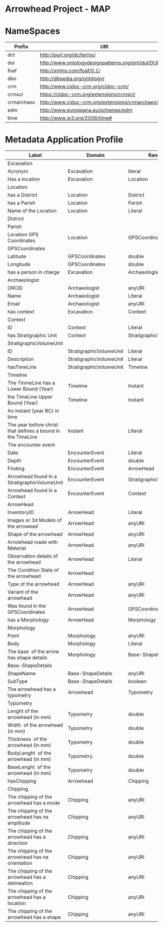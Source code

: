 # Arrowhead Project - MAP

# NameSpaces
| Prefix     | URI                                                   |
| ---------- | ----------------------------------------------------- |
| dct        | http://purl.org/dc/terms/                             |
| dul        | http://www.ontologydesignpatterns.org/ont/dul/DUL.owl |
| foaf       | http://xmlns.com/foaf/0.1/                            |
| dbo        | http://dbpedia.org/ontology/                          |
| crm        | http://www.cidoc-crm.org/cidoc-crm/                   |
| crmsci     | https://cidoc-crm.org/extensions/crmsci/              |
| crmarchaeo | http://www.cidoc-crm.org/extensions/crmarchaeo/       |
| edm        | http://www.europeana.eu/schemas/edm                   |
| time       | http://www.w3.org/2006/time#                          |


# Metadata Application Profile

| Label                                                       | Domain                  | Range                   | Vocabulary Term        | Cardinality | VES                    |
| ----------------------------------------------------------- | ----------------------- | ----------------------- | ---------------------- | ----------- | ---------------------- |
| Excavation                                                  |                         |                         | crmarchaeo:A9          |             |                        |
| Acronym                                                     | Excavation              | literal                 | dcterms:identifier     | 1-1         |                        |
| Has a location                                              | Excavation              | Location                | dul:hasLocation        | 0-1         |                        |
| Location                                                    |                         |                         | dbo:Place              |             |                        |
| has a District                                              | Location                | District                |                        |             |                        |
| has a Parish                                                | Location                | Parish                  |                        |             |                        |
| Name of the Location                                        | Location                | Literal                 | dbo:informationName    | 0-1         |                        |
| District                                                    |                         |                         | dbo:District           |             |                        |
| Parish                                                      |                         |                         | dbo:Parish             |             |                        |
| Location GPS Coordinates                                    | Location                | GPSCoordinates          | ah:hasGPSCoordinates   | 0-1         |                        |
| GPSCoordinates                                              |                         |                         | geo:SpatialThing       |             |                        |
| Latitude                                                    | GPSCoordinates          | double                  | geo:lat                | 0-1         |                        |
| Longitude                                                   | GPSCoordinates          | double                  | geo:long               | 0-1         |                        |
| has a person in charge                                      | Excavation              | Archaeologist           | ah:hasResponsible      | 0-1         |                        |
| Archaeologist                                               |                         |                         | foaf:Person            |             |                        |
| ORCID                                                       | Archaeologist           | anyURI                  | foaf:account           | 1-1         |                        |
| Name                                                        | Archaeologist           | Literal                 | foaf:name              | 0-1         |                        |
| Email                                                       | Archaeologist           | anyURI                  | foaf:mbox              | 0-M         |                        |
| has context                                                 | Excavation              | Context                 | ah:hasContext          | 1-M         |                        |
| Context                                                     |                         |                         | crmarchaeo:A1          |             |                        |
| ID                                                          | Context                 | Literal                 | dcterms:identifier     | 1-1         |                        |
| has Stratigraphic Unit                                      | Context                 | StratigraphicVolumeUnit | ah:hasSVU              | 1-M         |                        |
| StratigraphicVolumeUnit                                     |                         |                         | crmarchaeo:A2          |             |                        |
| ID                                                          | StratigraphicVolumeUnit | Literal                 | dcterms:identifier     | 1-1         |                        |
| Description                                                 | StratigraphicVolumeUnit | Literal                 | dcterms:description    | 0-1         |                        |
| hasTimeLine                                                 | StratigraphicVolumeUnit | Timeline                | ah:hasTimeLine         | 0-1         |                        |
| Timeline                                                    |                         |                         | time:TemporalEntity    | 0-1         |                        |
| The TinmeLine has a Lower Bound (Year)                      | Timeline                | Instant                 | time:hasBeginning      | 0-M         |                        |
| the TimeLine Upper Bound (Year)                             | Timeline                | Instant                 | time:hasEnd            | 0-M         |                        |
| An instant (year BC) in time                                |                         |                         | time:Instant           |             |                        |
| The year before christ that defines a bound in the TimeLIne | Instant                 | LIteral                 | time:inXSDYear         | 0-1         |                        |
| The encounter event                                         |                         |                         | crmsci:S19             |             |                        |
| Date                                                        | EncounterEvent          | Literal                 | dcterms:date           | 0-1         |                        |
| Depth                                                       | EncounterEvent          | double                  | dbo:depth              | 0-1         |                        |
| Finding                                                     | EncounterEvent          | ArrowHead               | crmsci:O19             | 0-M         |                        |
| Arrowhead found In a StratigraphicVolumeUnit                | EncounterEvent          | StratigraphicVolumeUnit | ah:foundInSVU          | 0-1         |                        |
| Arrowhead found In a Context                                | EncounterEvent          | Context                 | ah:foundInAContext     | 0-1         |                        |
| ArrowHead                                                   |                         |                         | crm:E24                |             |                        |
| InventoryID                                                 | ArrowHead               | Literal                 | dcterms:identifier     | 1-1         |                        |
| Images or 3d Models of the arrowead                         | ArrowHead               | anyURI                  | edm:Webresource        | 0-M         |                        |
| Shape of the arrowhead                                      | ArrowHead               | anyURI                  | ah:shape               | 0-1         | AH-Shape               |
| Arrowhead made with Material                                | ArrowHead               | anyURI                  | crm:57                 | 0-1         | Getty Vocab AAT        |
| Observation details of the arrowhead                        | ArrowHead               | Literal                 | dbo:Annotation         | 0-1         |                        |
| The Condition State of the arrowhead                        | ArrowHead               |                         | crm:E3                 | 0-1         |                        |
| Type of the arrowhead                                       | ArrowHead               | anyURI                  | crm:E55                | 0-1         | AH-Type                |
| Variant of the arrowhead                                    | ArrowHead               | anyURI                  | ah:variant             | 0-1         | AH-Variant             |
| Was found in the GPSCoordinates                             | ArrowHead               | GPSCoordinates          | ah:foundInCoordinates  | 0-1         |                        |
| has a Morphology                                            | ArrowHead               | Morphology              | ah:hasMorphology       | 0-1         |                        |
| Morphology                                                  |                         |                         | ah:Morphology          |             |                        |
| Point                                                       | Morphology              | anyURI                  | ah:point               | 0-1         | AH-Point               |
| Body                                                        | Morphology              | Literal                 | ah:body                | 0-1         |                        |
| The base  of the arrow has shape details                    | Morphology              | Base-ShapeDetails       | ah:hasBaseShapeDetails | 0-1         |                        |
| Base-ShapeDetails                                           |                         |                         | ah:BaseShapeDetails    |             |                        |
| ShapeName                                                   | Base-ShapeDetails       | anyURI                  | ah:ShapeName           | 0-1         | AH-ShapeName           |
| SubType                                                     | Base-ShapeDetails       | boolean                 | ah:subType             | 0-1         |                        |
| The arrowhead has a typometry                               | Arrowhead               | Typometry               | ah:hasTypometry        | 0-1         |                        |
| Typometry                                                   |                         |                         | ah:Typometry           | 0-1         |                        |
| Lenght of the arrowhead (in mm)                             | Typometry               | double                  | ah:length              | 0-1         |                        |
| Width  of the arrowhead (in mm)                             | Typometry               | double                  | ah:Width               | 0-1         |                        |
| Thickness  of the arrowhead (in mm)                         | Typometry               | double                  | ah:thickness           | 0-1         |                        |
| BodyLenght  of the arrowhead (in mm)                        | Typometry               | double                  | ah:bodyLength          | 0-1         |                        |
| BaseLenght  of the arrowhead (in mm)                        | Typometry               | double                  | ah:baseLength          | 0-1         |                        |
| hasChipping                                                 | Arrowhead               | Chipping                | ah:hasChipping         | 0-1         |                        |
| Chipping                                                    |                         |                         | ah:Chipping            | 0-1         |                        |
| The chipping of the arrowhead has a mode                    | Chipping                | anyURI                  | ah:mode                | 0-1         | AH-ChippingMode        |
| The chipping of the arrowhead has na amplitude              | Chipping                | anyURI                  | ah:amplitude           | 0-1         | AH-ChippingAmplitude   |
| The chipping of the arrowhead has a direction               | Chipping                | anyURI                  | ah:direction           | 0-1         | AH-ChippingDirection   |
| The chipping of the arrowhead has na orientation            | Chipping                | anyURI                  | ah:orientation         | 0-1         | AH-ChippingOrientation |
| The chipping of the arrowhead has a delineation             | Chipping                | anyURI                  | ah:dileneation         | 0-1         | AH-ChippingDelineation |
| The chipping of the arrowhead has a location                | Chipping                | anyURI                  | ah:chippinglocation    | 0-1         | AH-ChippingLocation    |
| The chipping of the arrowhead has a shape                   | Chipping                | anyURI                  | ah:chippingShape       | 0-1         | AH-ChippingShape       |
